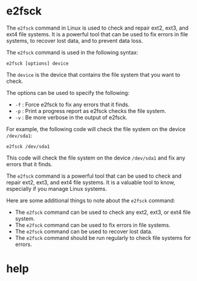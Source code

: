 # e2fsck

The `e2fsck` command in Linux is used to check and repair ext2, ext3, and ext4 file systems. It is a powerful tool that can be used to fix errors in file systems, to recover lost data, and to prevent data loss.

The `e2fsck` command is used in the following syntax:

```
e2fsck [options] device
```

The `device` is the device that contains the file system that you want to check.

The options can be used to specify the following:

* `-f` : Force e2fsck to fix any errors that it finds.
* `-p` : Print a progress report as e2fsck checks the file system.
* `-v` : Be more verbose in the output of e2fsck.

For example, the following code will check the file system on the device `/dev/sda1`:

```
e2fsck /dev/sda1
```

This code will check the file system on the device `/dev/sda1` and fix any errors that it finds.

The `e2fsck` command is a powerful tool that can be used to check and repair ext2, ext3, and ext4 file systems. It is a valuable tool to know, especially if you manage Linux systems.

Here are some additional things to note about the `e2fsck` command:

* The `e2fsck` command can be used to check any ext2, ext3, or ext4 file system.
* The `e2fsck` command can be used to fix errors in file systems.
* The `e2fsck` command can be used to recover lost data.
* The `e2fsck` command should be run regularly to check file systems for errors.




# help 

```

```
